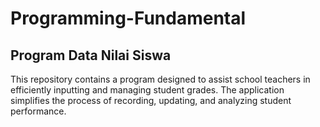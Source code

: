 # Programming-Fundamental
## Program Data Nilai Siswa
This repository contains a program designed to assist school teachers in efficiently inputting and managing student grades. The application simplifies the process of recording, updating, and analyzing student performance.
